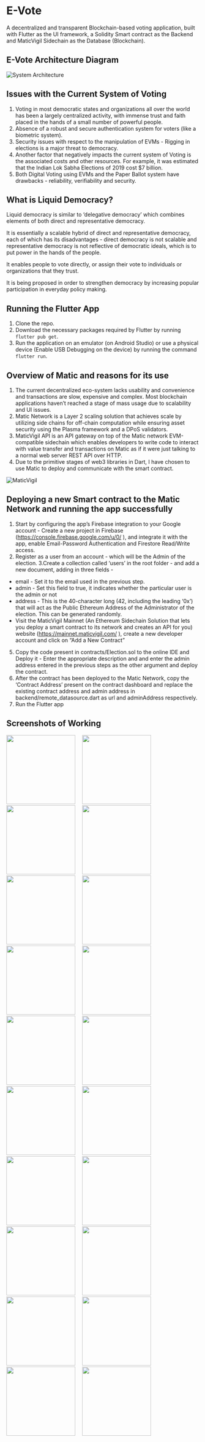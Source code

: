 # E-Vote

A decentralized and transparent Blockchain-based voting application, built with Flutter as the UI framework, a Solidity Smart contract as the Backend and MaticVigil Sidechain as the Database (Blockchain). 

## E-Vote Architecture Diagram
![System Architecture](EVote_Architecture_Diagram.png)


## Issues with the Current System of Voting 
1. Voting in most democratic states and organizations all over the world has been a largely centralized activity, with immense trust and faith placed in the hands of a small number of powerful people. 
2. Absence of a robust and secure authentication system for voters (like a biometric system).
3. Security issues with respect to the manipulation of EVMs - Rigging in elections is a major threat to democracy.
4. Another factor that negatively impacts the current system of Voting is the associated costs and other resources. For example, it was estimated that the Indian Lok Sabha Elections of 2019 cost $7 billion.
5. Both Digital Voting using EVMs and the Paper Ballot system have drawbacks - reliability, verifiability and security.

## What is Liquid Democracy?

Liquid democracy is similar to ‘delegative democracy’ which combines elements of both direct and representative democracy. 

It is essentially a scalable hybrid of direct and representative democracy, each of which has its disadvantages - direct democracy is not scalable and representative democracy is not reflective of democratic ideals, which is to put power in the hands of the people.

It enables people to vote directly, or assign their vote to individuals or organizations that they trust.

It is being proposed in order to strengthen democracy by increasing popular participation in everyday policy making.

## Running the Flutter App
1. Clone the repo.
2. Download the necessary packages required by Flutter by running `flutter pub get`.
3. Run the application on an emulator (on Android Studio) or use a physical device (Enable USB Debugging on the device) by running the command `flutter run`.

## Overview of Matic and reasons for its use

1. The current decentralized eco-system lacks usability and convenience and transactions are slow, expensive and complex. Most blockchain applications haven’t reached a stage of mass usage due to scalability and UI issues.
2. Matic Network is a Layer 2 scaling solution that achieves scale by utilizing side chains for off-chain computation while ensuring asset security using the Plasma framework and a DPoS validators.
3. MaticVigil API is an API gateway on top of the Matic network EVM-compatible sidechain which enables developers to write code to interact with value transfer and transactions on Matic as if it were just talking to a normal web server REST API over HTTP.
4. Due to the primitive stages of web3 libraries in Dart, I have chosen to use Matic to deploy and communicate with the smart contract.

![MaticVigil](matic.png)


## Deploying a new Smart contract to the Matic Network and running the app successfully

1. Start by configuring the app’s Firebase integration to your Google account - Create a new project in Firebase (https://console.firebase.google.com/u/0/ ), and integrate it with the app, enable Email-Password Authentication and Firestore Read/Write access.
2. Register as a user from an account - which will be the Admin of the election.
3.Create a collection called ‘users’ in the root folder - and add a new document, adding in three fields - 
- email - Set it to the email used in the previous step.
- admin - Set this field to true, it indicates whether the particular user is the admin or not
- address  - This is the 40-character long (42, including the leading ‘0x’) that will act as the Public Ethereum Address of the Administrator of the election. This can be generated randomly.
- Visit the MaticVigil Mainnet (An Ethereum Sidechain Solution that lets you deploy a smart contract to its network and creates an API for you)  website (https://mainnet.maticvigil.com/ ), create a new developer account and click on “Add a New Contract”
5. Copy the code present in contracts/Election.sol to the online IDE and Deploy it - Enter the appropriate description and and enter the admin address entered in the previous steps as the other argument and deploy the contract.
6. After the contract has been deployed to the Matic Network, copy the ‘Contract Address’ present on the contract dashboard and replace the existing contract address and admin address in backend/remote_datasource.dart as url and adminAddress respectively.
7. Run the Flutter app

## Screenshots of Working
<img src="screenshots/registration_screen.jpg" width="180">&emsp;
<img src="screenshots/login_screen.jpg" width="180">&emsp;
<img src="screenshots/admin_dashboard_screen.jpg" width="180">&emsp;
<img src="screenshots/voter_dashboard_screen.jpg" width="180">&emsp;
<img src="screenshots/add_candidate_screen.jpg" width="180">&emsp;
<img src="screenshots/add_voter_screen.jpg" width="180">&emsp;
<img src="screenshots/add_voter_txhash_screen.jpg" width="180">&emsp;
<img src="screenshots/candidates_screen.jpg" width="180">&emsp;
<img src="screenshots/voter_profile_screen.jpg" width="180">&emsp;
<img src="screenshots/voter's_candidates_screen.jpg" width="180">&emsp;
<img src="screenshots/voters_screen.jpg" width="180">&emsp;
<img src="screenshots/delegate_vote_screen.jpg" width="180">&emsp;
<img src="screenshots/election_ongoing_vote_error.jpg" width="180">&emsp;
<img src="screenshots/ongoing_election_admin_dashboard.jpg" width="180">&emsp;
<img src="screenshots/self_delegation_error.jpg" width="180">&emsp;
<img src="screenshots/vote_screen.jpg" width="180">&emsp;
<img src="screenshots/voter_profile_post_voting.jpg" width="180">&emsp;
<img src="screenshots/results_screen.jpg" width="180">&emsp;
<img src="screenshots/profile_post_delegation.jpg" width="180">&emsp;
<img src="screenshots/concluded_election_admin_dashboard.jpg" width="180">&emsp;



